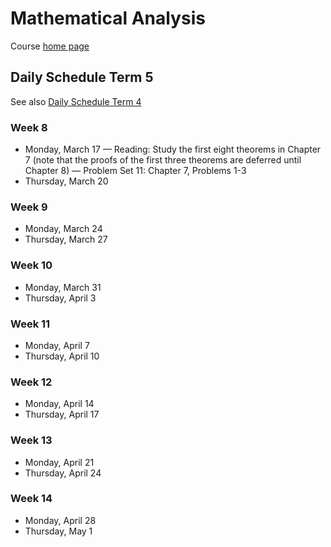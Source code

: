 # Mathematical Analysis

Course [home page](./)

## Daily Schedule Term 5

See also [Daily Schedule Term 4](./daily_schedule_term_4.html)

### Week 8

* Monday, March 17 &mdash; Reading: Study the first eight theorems in Chapter 7 (note that the proofs of the first three theorems are deferred until Chapter 8) &mdash; Problem Set 11: Chapter 7, Problems 1-3
* Thursday, March 20

### Week 9

* Monday, March 24
* Thursday, March 27

### Week 10

* Monday, March 31
* Thursday, April 3

### Week 11

* Monday, April 7
* Thursday, April 10

### Week 12

* Monday, April 14
* Thursday, April 17

### Week 13

* Monday, April 21
* Thursday, April 24

### Week 14

* Monday, April 28
* Thursday, May 1
